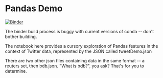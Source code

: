 # Pandas Demo

[![Binder](https://mybinder.org/badge_logo.svg)](https://mybinder.org/v2/gh/Mlawrence95/demos/master)

The binder build process is buggy with current versions of conda -- don't bother building.

The notebook here provides a cursory exploration of Pandas features in the context of Twitter data, represented by the JSON called tweetDemo.json


There are two other json files containing data in the same format -- a reuters set, then bdb.json. "What is bdb?", you ask? That's for you to determine.
